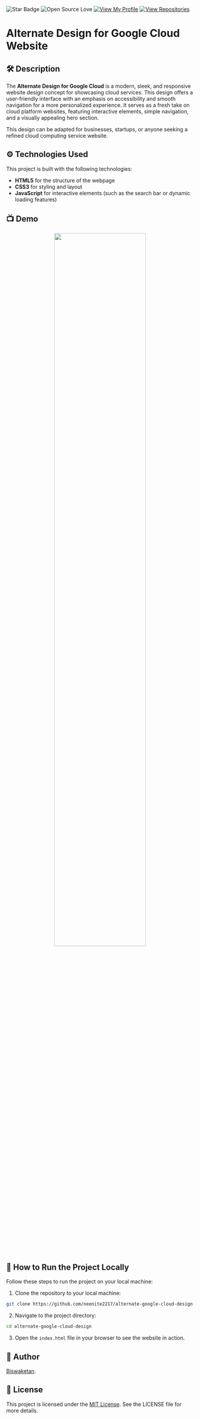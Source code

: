 ![Star Badge](https://img.shields.io/static/v1?label=%F0%9F%8C%9F&message=If%20Useful&style=flat&color=BC4E99)
![Open Source Love](https://badges.frapsoft.com/os/v1/open-source.svg?v=103)
[![View My Profile](https://img.shields.io/badge/View-My_Profile-green?logo=GitHub)](https://github.com/neonite2217)
[![View Repositories](https://img.shields.io/badge/View-My_Repositories-blue?logo=GitHub)](https://github.com/neonite2217?tab=repositories)

# Alternate Design for Google Cloud Website

## 🛠️ Description

The **Alternate Design for Google Cloud** is a modern, sleek, and responsive website design concept for showcasing cloud services. This design offers a user-friendly interface with an emphasis on accessibility and smooth navigation for a more personalized experience. It serves as a fresh take on cloud platform websites, featuring interactive elements, simple navigation, and a visually appealing hero section.

This design can be adapted for businesses, startups, or anyone seeking a refined cloud computing service website.

## ⚙️ Technologies Used

This project is built with the following technologies:

- **HTML5** for the structure of the webpage
- **CSS3** for styling and layout
- **JavaScript** for interactive elements (such as the search bar or dynamic loading features)


## 📺 Demo
<p align="center">
<img src="image.png" width=70% height=70%>

## 🚀 How to Run the Project Locally

Follow these steps to run the project on your local machine:

1. Clone the repository to your local machine:

```bash
git clone https://github.com/neonite2217/alternate-google-cloud-design.git
```

2. Navigate to the project directory:

```bash
cd alternate-google-cloud-design
```

3. Open the `index.html` file in your browser to see the website in action.


## 🤖 Author

[Biswaketan](https://github.com/neonite2217/).

## 💬 License

This project is licensed under the [MIT License](LICENSE). See the LICENSE file for more details.
